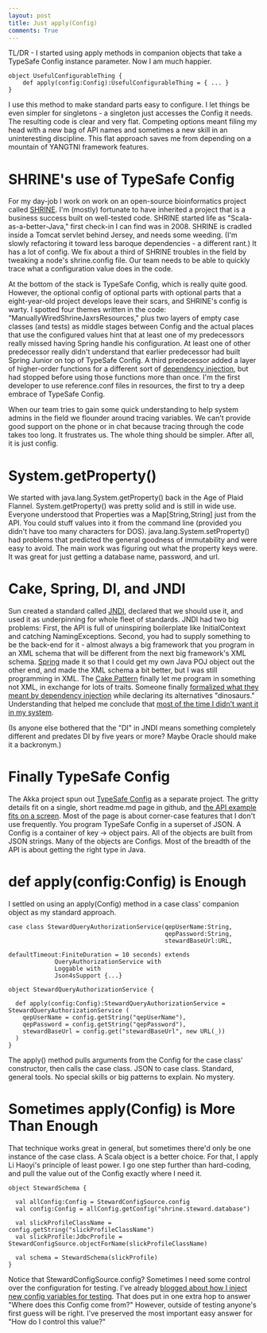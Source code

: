 ```yaml
---
layout: post
title: Just apply(Config)
comments: True
---
```


TL/DR - I started using apply methods in companion objects that take a TypeSafe Config instance parameter. Now I am much happier. 

    object UsefulConfigurableThing {
        def apply(config:Config):UsefulConfigurableThing = { ... }
    }
    
I use this method to make standard parts easy to configure. I let things be even simpler for singletons - a singleton just accesses the Config it needs. The resulting code is clear and very flat. Competing options meant filing my head with a new bag of API names and sometimes a new skill in an uninteresting discipline. This flat approach saves me from depending on a mountain of YANGTNI framework features.

# SHRINE's use of TypeSafe Config

For my day-job I work on work on an open-source bioinformatics project called [SHRINE](https://catalyst.harvard.edu/services/shrine/). I'm (mostly) fortunate to have inherited a project that is a business success built on well-tested code. SHRINE started life as "Scala-as-a-better-Java," first check-in I can find was in 2008. SHRINE is cradled inside a Tomcat servlet behind Jersey, and needs some weeding. (I'm slowly refactoring it toward less baroque dependencies - a different rant.) It has a lot of config. We fix about a third of SHRINE troubles in the field by tweaking a node's shrine.config file. Our team needs to be able to quickly trace what a configuration value does in the code. 

At the bottom of the stack is TypeSafe Config, which is really quite good. However, the optional config of optional parts with optional parts that a eight-year-old project develops leave their scars, and SHRINE's config is warty. I spotted four themes written in the code: "ManuallyWiredShrineJaxrsResources," plus two layers of empty case classes (and tests) as middle stages between Config and the actual places that use the configured values hint that at least one of my predecessors really missed having Spring handle his configuration. At least one of other predecessor really didn't understand that earlier predecessor had built Spring Junior on top of TypeSafe Config. A third predecessor added a layer of higher-order functions for a different sort of [dependency injection](http://www.lihaoyi.com/post/StrategicScalaStylePrincipleofLeastPower.html#dependency-injection), but had stopped before using those functions more than once. I'm the first developer to use reference.conf files in resources, the first to try a deep embrace of TypeSafe Config.

When our team tries to gain some quick understanding to help system admins in the field we flounder around tracing variables. We can't provide good support on the phone or in chat because tracing through the code takes too long. It frustrates us. The whole thing should be simpler. After all, it is just config.
 
# System.getProperty() 
 
We started with java.lang.System.getProperty() back in the Age of Plaid Flannel. System.getProperty() was pretty solid and is still in wide use. Everyone understood that Properties was a Map[String,String] just from the API. You could stuff values into it from the command line (provided you didn't have too many characters for DOS). java.lang.System.setProperty() had problems that predicted the general goodness of immutability and were easy to avoid. The main work was figuring out what the property keys were. It was great for just getting a database name, password, and url.

# Cake, Spring, DI, and JNDI 

Sun created a standard called [JNDI](http://www.oracle.com/technetwork/java/jndi/), declared that we should use it, and used it as underpinning for whole fleet of standards. JNDI had two big problems: First, the API is full of uninspiring boilerplate like InitialContext and catching NamingExceptions. Second, you had to supply something to be the back-end for it - almost always a big framework that you program in an XML schema that will be different from the next big framework's XML schema. [Spring](https://projects.spring.io/spring-framework/) made it so that I could get my own Java POJ object out the other end, and made the XML schema a bit better, but I was still programming in XML. The [Cake Pattern](http://www.cakesolutions.net/teamblogs/2011/12/19/cake-pattern-in-depth) finally let me program in something not XML, in exchange for lots of traits. Someone finally [formalized what they meant by dependency injection](http://www.cakesolutions.net/teamblogs/2011/12/15/dependency-injection-vs-cake-pattern) while declaring its alternatives "dinosaurs." Understanding that helped me conclude that [most of the time I didn't want it in my system](http://www.lihaoyi.com/post/StrategicScalaStylePrincipleofLeastPower.html#hardcode-it). 

(Is anyone else bothered that the "DI" in JNDI means something completely different and predates DI by five years or more? Maybe Oracle should make it a backronym.)

# Finally TypeSafe Config

The Akka project spun out [TypeSafe Config](https://github.com/typesafehub/config) as a separate project. The gritty details fit on a single, short readme.md page in github, and [the API example fits on a screen](https://github.com/typesafehub/config#api-example). Most of the page is about corner-case features that I don't use frequently. You program TypeSafe Config in a superset of JSON. A Config is a container of key -> object pairs. All of the objects are built from JSON strings. Many of the objects are Configs. Most of the breadth of the API is about getting the right type in Java.

# def apply(config:Config) is Enough

I settled on using an apply(Config) method in a case class' companion object as my standard approach. 
 
    case class StewardQueryAuthorizationService(qepUserName:String,
                                                qepPassword:String,
                                                stewardBaseUrl:URL,
                                                defaultTimeout:FiniteDuration = 10 seconds) extends 
                 QueryAuthorizationService with 
                 Loggable with 
                 Json4sSupport {...} 
 
    object StewardQueryAuthorizationService {

      def apply(config:Config):StewardQueryAuthorizationService = StewardQueryAuthorizationService (
        qepUserName = config.getString("qepUserName"),
        qepPassword = config.getString("qepPassword"),
        stewardBaseUrl = config.get("stewardBaseUrl", new URL(_))
      )
    }

The apply() method pulls arguments from the Config for the case class' constructor, then calls the case class. JSON to case class. Standard, general tools. No special skills or big patterns to explain. No mystery. 

# Sometimes apply(Config) is More Than Enough
 
That technique works great in general, but sometimes there'd only be one instance of the case class. A Scala object is a better choice. For that, I apply Li Haoyi's principle of least power. I go one step further than hard-coding, and pull the value out of the Config exactly where I need it. 
 
    object StewardSchema {

      val allConfig:Config = StewardConfigSource.config
      val config:Config = allConfig.getConfig("shrine.steward.database")
    
      val slickProfileClassName = config.getString("slickProfileClassName")
      val slickProfile:JdbcProfile = StewardConfigSource.objectForName(slickProfileClassName)
    
      val schema = StewardSchema(slickProfile)
    }

Notice that StewardConfigSource.config? Sometimes I need some control over the configuration for testing. I've already [blogged about how I inject new config variables for testing](http://dwalend.github.io/blog/2015/06/21/Test-With-TypeSafeConfig/). That does put in one extra hop to answer "Where does this Config come from?" However, outside of testing anyone's first guess will be right. I've preserved the most important easy answer for "How do I control this value?"


